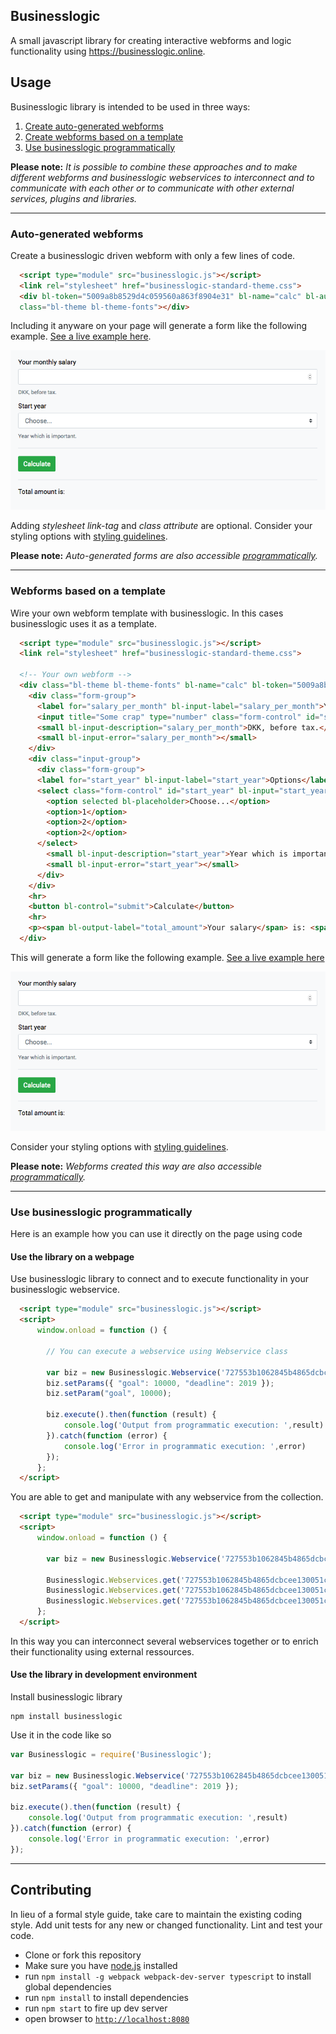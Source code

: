 ## Businesslogic

A small javascript library for creating interactive webforms and logic functionality using https://businesslogic.online.

## Usage
Businesslogic library is intended to be used in three ways:
1. [Create auto-generated webforms](#auto-generated-webforms)
1. [Create webforms based on a template](#webforms-based-on-a-template)
1. [Use businesslogic programmatically](#use-businesslogic-programmatically)

**Please note:** *It is possible to combine these approaches and to make different webforms and businesslogic webservices to interconnect and to communicate with each other or to communicate with other external services, plugins and libraries.*

---

### Auto-generated webforms
Create a businesslogic driven webform with only a few lines of code.

```html
  <script type="module" src="businesslogic.js"></script>
  <link rel="stylesheet" href="businesslogic-standard-theme.css">
  <div bl-token="5009a8b8529d4c059560a863f8904e31" bl-name="calc" bl-auto
  class="bl-theme bl-theme-fonts"></div>
```
Including it anyware on your page will generate a form like the following example. [See a live example here][jsfiddle-automatic-webform].

![alt text][automatic-webform]

Adding *stylesheet link-tag* and *class attribute* are optional. Consider your styling options with [styling guidelines][styling guide].

**Please note:** *Auto-generated forms are also accessible [programmatically](#use-businesslogic-programmatically).*

---

### Webforms based on a template
Wire your own webform template with businesslogic. In this cases businesslogic uses it as a template.

```html
  <script type="module" src="businesslogic.js"></script>
  <link rel="stylesheet" href="businesslogic-standard-theme.css">
   
  <!-- Your own webform -->
  <div class="bl-theme bl-theme-fonts" bl-name="calc" bl-token="5009a8b8529d4c059560a863f8904e31">
    <div class="form-group">
      <label for="salary_per_month" bl-input-label="salary_per_month">Your salary per month</label>
      <input title="Some crap" type="number" class="form-control" id="salary_per_month" bl-input="salary_per_month">
      <small bl-input-description="salary_per_month">DKK, before tax.</small>
      <small bl-input-error="salary_per_month"></small>
    </div>
    <div class="input-group">
      <div class="form-group">
      <label for="start_year" bl-input-label="start_year">Options</label>
      <select class="form-control" id="start_year" bl-input="start_year">
        <option selected bl-placeholder>Choose...</option>
        <option>1</option>
        <option>2</option>
        <option>2</option>
      </select>
        <small bl-input-description="start_year">Year which is important.</small>
        <small bl-input-error="start_year"></small>
      </div>
    </div>
    <hr>
    <button bl-control="submit">Calculate</button>
    <hr>
    <p><span bl-output-label="total_amount">Your salary</span> is: <span bl-output="total_amount"></span></p>
  </div>
```

This will generate a form like the following example. [See a live example here][jsfiddle-templated-webform]

![alt text][templated-webform]

Consider your styling options with [styling guidelines][styling guide].

**Please note:** *Webforms created this way are also accessible [programmatically](#use-businesslogic-programmatically).*

---
### Use businesslogic programmatically
Here is an example how you can use it directly on the page using code

#### Use the library on a webpage
Use businesslogic library to connect and to execute functionality in your businesslogic webservice.

```html
  <script type="module" src="businesslogic.js"></script>
  <script>
      window.onload = function () {
      
        // You can execute a webservice using Webservice class
        
        var biz = new Businesslogic.Webservice('727553b1062845b4865dcbcee130051c');
        biz.setParams({ "goal": 10000, "deadline": 2019 });
        biz.setParam("goal", 10000);

        biz.execute().then(function (result) {
            console.log('Output from programmatic execution: ',result)
        }).catch(function (error) {
            console.log('Error in programmatic execution: ',error)
        });
      };
  </script>
```

You are able to get and manipulate with any webservice from the collection.

```html
  <script type="module" src="businesslogic.js"></script>
  <script>
      window.onload = function () {
        
        var biz = new Businesslogic.Webservice('727553b1062845b4865dcbcee130051c');
        
        Businesslogic.Webservices.get('727553b1062845b4865dcbcee130051c').setParams({ "goal": 15000, "deadline": 2019 });
        Businesslogic.Webservices.get('727553b1062845b4865dcbcee130051c').setParam("goal", 10000);
        Businesslogic.Webservices.get('727553b1062845b4865dcbcee130051c').execute();
      };
  </script>
```
In this way you can interconnect several webservices together or to enrich their functionality using external ressources.

#### Use the library in development environment
Install businesslogic library

```
npm install businesslogic
```
  
Use it in the code like so

```javascript
var Businesslogic = require('Businesslogic');

var biz = new Businesslogic.Webservice('727553b1062845b4865dcbcee130051c');
biz.setParams({ "goal": 10000, "deadline": 2019 });

biz.execute().then(function (result) {
    console.log('Output from programmatic execution: ',result)
}).catch(function (error) {
    console.log('Error in programmatic execution: ',error)
});

```
---
## Contributing
In lieu of a formal style guide, take care to maintain the existing coding style. Add unit tests for any new or changed functionality. Lint and test your code.

- Clone or fork this repository
- Make sure you have [node.js](https://nodejs.org/) installed
- run `npm install -g webpack webpack-dev-server typescript` to install global dependencies
- run `npm install` to install dependencies
- run `npm start` to fire up dev server
- open browser to [`http://localhost:8080`](http://localhost:8080)


[automatic-webform]: ./assets/images/businesslogic-automatic-approach.png "Automaticaly generated businesslogic webform based on a standard template"
[templated-webform]: ./assets/images/businesslogic-automatic-approach.png "Businesslogic wrapped into a template of your choice"
[styling guide]: ./wiki/styling-guide.md
[jsfiddle-automatic-webform]: https://google.com
[jsfiddle-templated-webform]: https://google.com
[jsfiddle-programmatic-implementation]: https://google.com